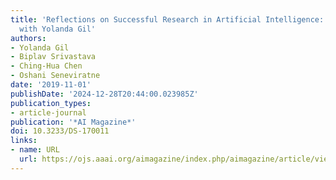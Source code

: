 ```yaml
---
title: 'Reflections on Successful Research in Artificial Intelligence: An Interview
  with Yolanda Gil'
authors:
- Yolanda Gil
- Biplav Srivastava
- Ching-Hua Chen
- Oshani Seneviratne
date: '2019-11-01'
publishDate: '2024-12-28T20:44:00.023985Z'
publication_types:
- article-journal
publication: '*AI Magazine*'
doi: 10.3233/DS-170011
links:
- name: URL
  url: https://ojs.aaai.org/aimagazine/index.php/aimagazine/article/view/5186
---
```

